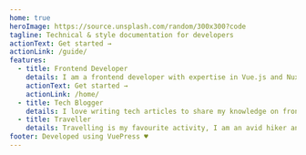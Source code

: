 ```yaml
---
home: true
heroImage: https://source.unsplash.com/random/300x300?code
tagline: Technical & style documentation for developers
actionText: Get started →
actionLink: /guide/
features:
  - title: Frontend Developer
    details: I am a frontend developer with expertise in Vue.js and Nuxt.js
    actionText: Get started →
    actionLink: /home/
  - title: Tech Blogger
    details: I love writing tech articles to share my knowledge on frontend frameworks, libraries, best practices and more.
  - title: Traveller
    details: Travelling is my favourite activity, I am an avid hiker and backpacker
footer: Developed using VuePress ♥️
---
```


<other-component />